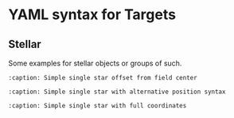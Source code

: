# YAML syntax for Targets

## Stellar
Some examples for stellar objects or groups of such.

```{literalinclude} example_yamls/stellar/star0.yaml
:caption: Simple single star offset from field center
```
```{literalinclude} example_yamls/stellar/star1.yaml
:caption: Simple single star with alternative position syntax
```
```{literalinclude} example_yamls/stellar/star2.yaml
:caption: Simple single star with full coordinates
```
